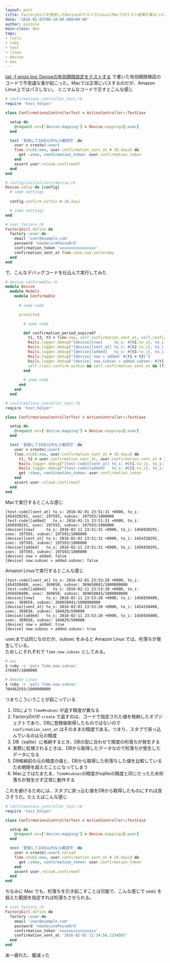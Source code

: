 ```yaml
---
layout: post
title: FactoryGirlを使用したDeviseのテストでLinuxとMacでのテスト結果が異なった話
date: '2016-02-03T00:18:00.000+09:00'
author: pinzolo
main-class: dev
tags:
- rails
- ruby
- test
- linux
- devise
- mac
---
```


[tail -f pinzo.log: Deviseの有効期限設定をテストする](http://blog.mkt-sys.jp/2015/12/testing-devise-timelimits.html) で書いた有効期限検証のコードで不思議な事が起こった。Macでは正常にパスするのだが、Amazon Linux上ではパスしない。 ミニマムなコードで示すとこんな感じ

```ruby
# confirmations_controller_test.rb
require 'test_helper'

class ConfirmationsControllerTest < ActionController::TestCase

  setup do
    @request.env['devise.mapping'] = Devise.mappings[:user]
  end

  test '登録して10日以内なら確認可' do
    user = create(:user)
    Time.stub(:now, user.confirmation_sent_at + 10.days) do
      get :show, confirmation_token: user.confirmation_token
    end
    assert user.reload.confirmed?
  end
end
```

```ruby
# config/initializers/devise.rb
Devise.setup do |config|
  # some settings
  
  config.confirm_within = 10.days

  # some settings
end
```

```ruby
# user_factory.rb
FactoryGirl.define do
  factory :user do
    email 'user@example.com'
    password 'newSecurePassw0rd'
    confirmation_token 'xxxxxxxxxxxxxxxx'
    confirmation_sent_at Time.zone.now.yesterday
  end
end
```

で、こんなデバッグコードを仕込んで実行してみた

```ruby
# devise_confirmable.rb
module Devise
  module Models
    module Confirmable
      
      # some code

      protected

        # some code

        def confirmation_period_expired?
          t1, t2, t3 = Time.now, self.confirmation_sent_at, self.confirmation_sent_at + self.class.confirm_within
          Rails.logger.debug("[devise][now]     to_s: #{t1.to_s}, to_i: #{t1.to_i}, usec: #{t1.usec}, subsec: #{t1.subsec}")
          Rails.logger.debug("[devise][sent_at] to_s: #{t2.to_s}, to_i: #{t2.to_i}, usec: #{t2.usec}, subsec: #{t2.subsec}")
          Rails.logger.debug("[devise][added]   to_s: #{t3.to_s}, to_i: #{t3.to_i}, usec: #{t3.usec}, subsec: #{t3.subsec}")
          Rails.logger.debug("[devise] now > added: #{t1 > t3}")
          Rails.logger.debug("[devise] now.subsec > added.subsec: #{t1.subsec > added.subsec}")
          self.class.confirm_within && self.confirmation_sent_at && (Time.now > self.confirmation_sent_at + self.class.confirm_within)
        end
        
        # some code
      end
    end
  end
```

```ruby
# confirmations_conroller_test.rb
require 'test_helper'

class ConfirmationsControllerTest < ActionController::TestCase

  setup do
    @request.env['devise.mapping'] = Devise.mappings[:user]
  end

  test '登録して10日以内なら確認可' do
    user = create(:user)
    Time.stub(:now, user.confirmation_sent_at + 10.days) do
      t1, t2 = user.confirmation_sent_at, user.confirmation_sent_at + 30.days
      Rails.logger.debug("[test-code][sent_at] to_s: #{t1.to_s}, to_i: #{t1.to_i}, usec: #{t1.usec}, subsec: #{t1.subsec}")
      Rails.logger.debug("[test-code][added]   to_s: #{t2.to_s}, to_i: #{t2.to_i}, usec: #{t2.usec}, subsec: #{t2.subsec}")
      get :show, confirmation_token: user.confirmation_token
    end
    assert user.reload.confirmed?
  end
end
```

Macで実行するとこんな感じ

```
[test-code][sent_at] to_s: 2016-02-01 23:51:31 +0900, to_i: 1454338291, usec: 197593, subsec: 197593/1000000
[test-code][added]   to_s: 2016-02-11 23:51:31 +0900, to_i: 1456930291, usec: 197593, subsec: 197593/1000000
[devise][now]     to_s: 2016-02-11 23:51:31 +0900, to_i: 1456930291, usec: 197593, subsec: 197593/1000000
[devise][sent_at] to_s: 2016-02-01 23:51:31 +0900, to_i: 1454338291, usec: 197593, subsec: 197593/1000000
[devise][added]   to_s: 2016-02-11 23:51:31 +0900, to_i: 1456930291, usec: 197593, subsec: 197593/1000000
[devise] now > added: false
[devise] now.subsec > added.subsec: false
```

Amazon Linuxで実行するとこんな感じ

```
[test-code][sent_at] to_s: 2016-02-01 23:53:20 +0900, to_i: 1454338400, usec: 369658, subsec: 369658841/1000000000
[test-code][added]   to_s: 2016-02-11 23:53:20 +0900, to_i: 1456930400, usec: 369658, subsec: 369658841/1000000000
[devise][now]     to_s: 2016-02-11 23:53:20 +0900, to_i: 1456930400, usec: 369658, subsec: 369658841/1000000000
[devise][sent_at] to_s: 2016-02-01 23:53:20 +0900, to_i: 1454338400, usec: 369658, subsec: 184829/500000
[devise][added]   to_s: 2016-02-11 23:53:20 +0900, to_i: 1456930400, usec: 369658, subsec: 184829/500000
[devise] now > added: true
[devise] now.subsec > added.subsec: true
```

usecまでは同じなのだが、subsec をみると Amazon Linux では、桁落ちが発生している。  
ためしにそれぞれで `Time.now.subsec` としてみる。

```bash
# mac
$ ruby -e 'puts Time.now.subsec'
276987/1000000

# Amazon Linux
$ ruby -e 'puts Time.now.subsec'
704462593/1000000000
```

つまりこういうことが起こっている 

1. OSにより `Time#subsec` が返す精度が異なる
1. FactoryGirlが `create` で返すのは、コードで指定された値を格納したオブジェクトであり、DBに登録後取得したものではないので `confirmation_sent_at` はそのままの精度である。つまり、スタブで突っ込んでいるのは元の精度
1. DB（sqlite）に格納するとき、DBの型に合わせて精度の桁落ちが発生する
1. 実際に処理されるときは、DBから取得したデータなので桁落ちが発生したデータになる
1. DB格納前の元の精度の値と、DBから取得した桁落ちした値を比較しているため期限を超えたことになってしまう
1. Mac上ではたまたま、`Time#subsec`の精度がsqliteの精度と同じだったため桁落ちが発生せず正常に動作する

これを避けるためには、スタブに突っ込む値をDBから取得したものにすれば良さそうだ。たとえばこんな感じ

```ruby
# confirmations_controller_test.rb
require 'test_helper'

class ConfirmationsControllerTest < ActionController::TestCase

  setup do
    @request.env['devise.mapping'] = Devise.mappings[:user]
  end

  test '登録して10日以内なら確認可' do
    user = create(:user).reload
    Time.stub(:now, user.confirmation_sent_at + 10.days) do
      get :show, confirmation_token: user.confirmation_token
    end
    assert user.reload.confirmed?
  end
end
```

ちなみに Mac でも、桁落ちを引き起こすことは可能で、こんな感じで usec を超えた範囲を指定すれば桁落ちさせられる。

```ruby
# user_factory.rb
FactoryGirl.define do
  factory :user do
    email 'user@example.com'
    password 'newSecurePassw0rd'
    confirmation_token 'xxxxxxxxxxxxxxxx'
    confirmation_sent_at '2016-02-02 12:34:56.1234567'
  end
end
```

あー疲れた、腹減った

